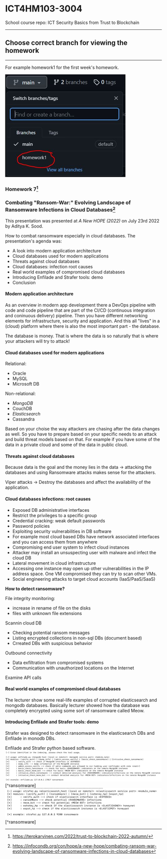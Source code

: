 # ICT4HM103-3004
School course repo: ICT Security Basics from Trust to Blockchain


***
## Choose correct branch for viewing the homework
***

For example homework1 for the first week's homework.

![This is an instructional image](/pics/change_branch.JPG)


### Homework 7[^tero]


### Combating "Ransom-War:" Evolving Landscape of Ransomware Infections in Cloud Databases[^ransomwaredb]

This presentation was presented at *A New HOPE (2022)* on July 23rd 2022 by Aditya K. Sood.

How to combat ransomware especially in cloud databases. 
The presentation's agenda was:
- A look into modern application architecture
- Cloud databases used for modern applications
- Threats against cloud databases
- Cloud databases: infection root causes
- Real world examples of compromised cloud databases
- Introducing Enfilade and Strafer tools: demo
- Conclusion

#### Modern application architecture

As an overview in modern app development there a DevOps pipeline with code and code pipeline that are part of the CI/CD (continuous integration and coninuous delivery) pipeline. Then you have different networking elements for infrastructure, security and application. And this all "lives" in a (cloud) platform where there is also the most important part - the database. 

The database is money. That is where the data is so naturally that is where your attackers will try to attack!

#### Cloud databases used for modern applications

Relational:
- Oracle
- MySQL
- Microsoft DB

Non-relational:
- *MongoDB*
- CouchDB
- *Elasticsearch*
- Cassandra

Based on your choise the way attackers are chasing after the data changes as well. So you have to prepare based on your specific needs to an attack and build threat models based on that. For example if you have some of the data in a private cloud and some of the data in public cloud. 

#### Threats against cloud databases

Because data is the goal and the money lies in the data -> attacking the databases and using Ransomware attacks makes sense for the attackers.

Viper attacks -> Destroy the databases and affect the availability of the application. 

#### Cloud databases infections: root causes

- Exposed DB administrative interfaces
 - Restrict the privileges to a specific group
- Credential cracking: weak default passwords
 - Password policies
- Exploiting security vulnerabilities in DB software
 - For example most cloud based DBs have network associated interfaces and you can access them from anywhere
- Compromising end user system to infect cloud instances
 - Attacker may install an unsuspecting user with malware and infect the cloud DB
- Lateral movement in cloud infrastructure
 - Accessing one instance may open up other vulnerabilities in the IP address space. One VM compromised they can try to scan other VMs.
- Social engineering attacks to target cloud accounts (IaaS/PaaS/SaaS)

**How to detect ransomware?**

File integrity monitoring:
 - increase in rename of file on the disks
 - files with unknown file extensions

Scannin cloud DB
 - Checking potential ransom messages
 - Listing encrypted collections in non-sql DBs (document based)
 - Crreated DBs with suspicious behavior

Outbound connectivity
 - Data exfiltration from compromised systems
 - Communication with unauthorized locations on the Internet

Examine API calls

#### Real world examples of compromised cloud databases

The lecturer show some real-life examples of corrupted elasticsearch and mongodb databases. Basically lecturer showed how tha database was completely encrypted using some sort of ransomware called Meow. 

#### Introducing Enfilade and Strafer tools: demo

Strafer was designed to detect ransomware in the elasticsearch DBs and Enfilade in monodb DBs.

Enfilade and Strafer python based software. 
![Enfilade](/pics/db3.JPG)[^ransomware]
![Strafer](/pics/db4.JPG)[^ransomware]

[^tero]: https://terokarvinen.com/2022/trust-to-blockchain-2022-autumn/
[^ransomwaredb]: https://infocondb.org/con/hope/a-new-hope/combating-ransom-war-evolving-landscape-of-ransomware-infections-in-cloud-databases